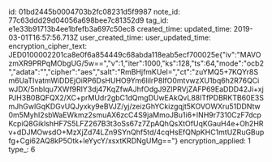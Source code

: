 id: 01bd2445b0004703b2fc08231d5f9987
note_id: 77c63ddd29d04056a698bee7c81352d9
tag_id: e1e33b91713b4ee1bfefb3a697c50ec8
created_time: 
updated_time: 2019-03-01T16:57:56.713Z
user_created_time: 
user_updated_time: 
encryption_cipher_text: JED0100002201ca8e0f6a854449c68abda118eab5ecf700025e{"iv":"MAVOzmXR9PRPqMObgUG/5w==","v":1,"iter":1000,"ks":128,"ts":64,"mode":"ocb2","adata":"","cipher":"aes","salt":"RmBHjfmKUeI=","ct":"zuYMQ5+7KQYr8Sm6UaTIvatmWiDDEjOiRP6DsHUHO9Ym6lilrP8lfO0mtvwzXU1bq6h2R76QCiwJDX/5nbIqu7XWf9RlY3dj47KqZfwAJhfOdgJ9ZlPRVjZAFP69EaDDD42Ji+xjPJH3B0BQFQX2/XC+prMUdr2gbC1dQmgDUwEAkQvL88lTfPDBRKTB60E3SmJhGwlGqKDGvUQJyxky9eBVJZ/yj/zeizGhYCkizgqjt5KOVOWXru51DDNtw0m5MyhI2sbWaEWkmz2smuAX6zcC4S9jaMmoJBu1i6+INH9r7310CzF7dcpKcpiQ8GiklshHF7S5LFZ267B3t3oSs67z7ZpAQhQsXtOfUqKGauH4e+Oh2HRv+dDJMOwsdO+MzXjZd74LZn9SYnQhf5td/4cqHsEfQNpKHC1mtUZRuGBupfg+Cgi62AQ8kP5Otk+leYycY/xsxtKRDNgUMg=="}
encryption_applied: 1
type_: 6